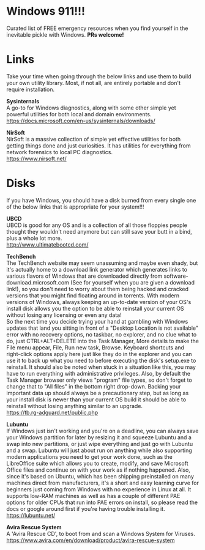 # Windows 911!!!  
Curated list of FREE emergency resources when you find yourself in the inevitable pickle with Windows. **PRs welcome!**

# Links  
Take your time when going through the below links and use them to build your own utility library. Most, if not all, are entirely portable and don't require installation.

**Sysinternals**  
A go-to for Windows diagnostics, along with some other simple yet powerful utilities for both local and domain environments.  
https://docs.microsoft.com/en-us/sysinternals/downloads/

**NirSoft**  
NirSoft is a massive collection of simple yet effective utilities for both getting things done and just curiosities. It has utilities for everything from network forensics to local PC diagnostics.  
https://www.nirsoft.net/

# Disks  
If you have Windows, you should have a disk burned from every single one of the below links that is appropriate for your system!!!

**UBCD**  
UBCD is good for any OS and is a collection of all those floppies people thought they wouldn't need anymore but can still save your butt in a bind, plus a whole lot more.  
http://www.ultimatebootcd.com/

**TechBench**  
The TechBench website may seem unassuming and maybe even shady, but it's actually home to a download link generator which generates links to various flavors of Windows that are downloaded directly from software-download.microsoft.com (See for yourself when you are given a download link!), so you don't need to worry about them being hacked and cracked versions that you might find floating around in torrents. With modern versions of Windows, always keeping an up-to-date version of your OS's install disk allows you the option to be able to reinstall your current OS without losing any licensing or even any data!  
So the next time you decide trying your hand at gambling with Windows updates that land you sitting in front of a "Desktop Location is not available" error with no recovery options, no taskbar, no explorer, and no clue what to do, just CTRL+ALT+DELETE into the Task Manager, More details to make the File menu appear, File, Run new task, Browse. Keyboard shortcuts and right-click options apply here just like they do in the explorer and you can use it to back up what you need to before executing the disk's setup.exe to reinstall. It should also be noted when stuck in a situation like this, you may have to run everything with administrative privileges. Also, by default the Task Manager browser only views "program" file types, so don't forget to change that to "All files" in the bottom right drop-down. Backing your important data up should always be a precautionary step, but as long as your install disk is newer than your current OS build it should be able to reinstall without losing anything similar to an upgrade.  
https://tb.rg-adguard.net/public.php

**Lubuntu**  
If Windows just isn't working and you're on a deadline, you can always save your Windows partition for later by resizing it and squeeze Lubuntu and a swap into new partitions, or just wipe everything and just go with Lubuntu and a swap. Lubuntu will just about run on anything while also supporting modern applications you need to get your work done, such as the LibreOffice suite which allows you to create, modify, and save Microsoft Office files and continue on with your work as if nothing happened. Also, since it's based on Ubuntu, which has been shipping preinstalled on many machines direct from manufacturers, it's a short and easy learning curve for beginners just coming from Windows with no experience in Linux at all. It supports low-RAM machines as well as has a couple of different PAE options for older CPUs that run into PAE errors on install, so please read the docs or google around first if you're having trouble installing it.  
https://lubuntu.net/

**Avira Rescue System**  
A 'Avira Rescue CD', to boot from and scan a Windows System for Viruses.  
https://www.avira.com/en/download/product/avira-rescue-system  
